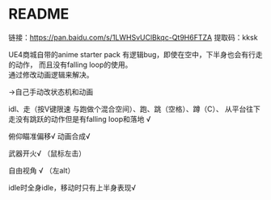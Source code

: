 # README

链接：https://pan.baidu.com/s/1LWHSvUClBkqc-Qt9H6FTZA 
提取码：kksk 



UE4商城自带的anime starter pack 有逻辑bug，即使在空中，下半身也会有行走的动作， 而且没有falling loop的使用。   
通过修改动画逻辑来解决。   

->自己手动改状态机和动画

idl、走（按V键限速   与跑做个混合空间）、跑、跳（空格）、蹲（C）、  从平台往下走没有跳跃的动作但是有falling loop和落地  √

俯仰瞄准偏移√  动画合成√  

武器开火√  （鼠标左击）

自由视角  √  （左alt）   

idle时全身idle，移动时只有上半身表现√

